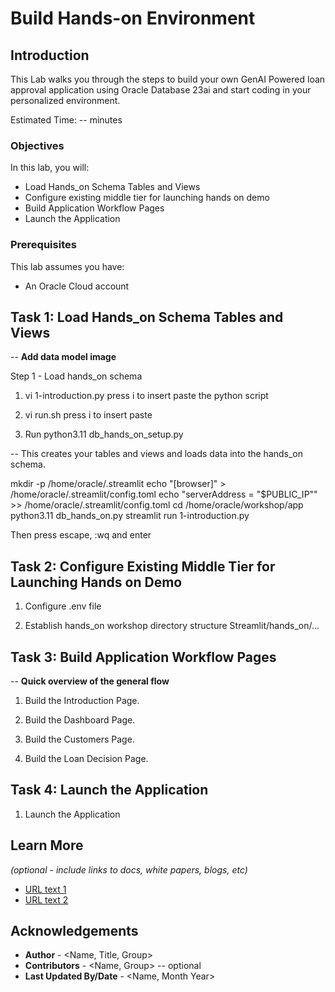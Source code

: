 # Build Hands-on Environment

## Introduction

This Lab walks you through the steps to build your own GenAI Powered loan approval application using Oracle Database 23ai and start coding in your personalized environment.

Estimated Time: -- minutes

### Objectives

In this lab, you will:
* Load Hands_on Schema Tables and Views
* Configure existing middle tier for launching hands on demo
* Build Application Workflow Pages
* Launch the Application

### Prerequisites

This lab assumes you have:
* An Oracle Cloud account
   


## Task 1: Load Hands_on Schema Tables and Views

 -- **Add data model image**

Step 1 - Load hands_on schema

1. vi 1-introduction.py 
press i to insert
paste the python script

2. vi run.sh
press i to insert
paste

3. Run python3.11 db_hands_on_setup.py

 -- This creates your tables and views and loads data into the  hands_on schema.
  
mkdir -p /home/oracle/.streamlit
echo "[browser]" > /home/oracle/.streamlit/config.toml
echo "serverAddress = \"$PUBLIC_IP\"" >> /home/oracle/.streamlit/config.toml
cd /home/oracle/workshop/app
python3.11 db_hands_on.py
streamlit run 1-introduction.py

Then press escape, :wq and enter



## Task 2: Configure Existing Middle Tier for Launching Hands on Demo

1. Configure .env file

2. Establish hands_on workshop directory structure
    Streamlit/hands_on/...


## Task 3: Build Application Workflow Pages

-- **Quick overview of the general flow** 

1. Build the Introduction Page.

2. Build the Dashboard Page.

3. Build the Customers Page.

4. Build the Loan Decision Page.


## Task 4: Launch the Application

1. Launch the Application


## Learn More

*(optional - include links to docs, white papers, blogs, etc)*

* [URL text 1](http://docs.oracle.com)
* [URL text 2](http://docs.oracle.com)

## Acknowledgements
* **Author** - <Name, Title, Group>
* **Contributors** -  <Name, Group> -- optional
* **Last Updated By/Date** - <Name, Month Year>
